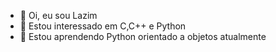 - 👋 Oi, eu sou Lazim
- 👀 Estou interessado em C,C++ e Python
- 🌱 Estou aprendendo Python orientado a objetos atualmente

<!---
Eu irei utilizar o repositorio para guardar programas que eu achei que seriam relevantes para poderem ser salvos
--->
